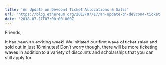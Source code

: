 ```yaml
---
title: 'An Update on Devcon4 Ticket Allocations & Sales'
url: 'https://blog.ethereum.org/2018/07/17/an-update-on-devcon4-ticket-allocations-and-sales/'
date: '2018-07-17T07:00:00.000Z'
---
```

Friends,

It has been an exciting week! We initiated our first wave of ticket sales and sold out in just 18 minutes! Don’t worry though, there will be more ticketing waves in addition to a variety of discounts and scholarships that you can still apply for